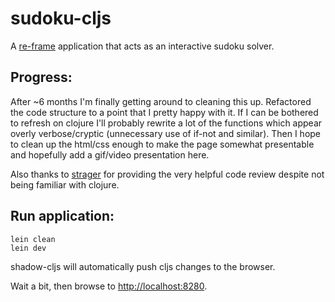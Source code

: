 # sudoku-cljs

A [re-frame](https://github.com/Day8/re-frame) application that acts as an interactive sudoku solver.

## Progress:
After ~6 months I'm finally getting around to cleaning this up. Refactored the code structure to a point that I pretty happy with it. If I can be bothered to refresh on clojure I'll probably rewrite a lot of the functions which appear overly verbose/cryptic (unnecessary use of if-not and similar). Then I hope to clean up the html/css enough to make the page somewhat presentable and hopefully add a gif/video presentation here.

Also thanks to [strager](https://www.twitch.tv/strager) for providing the very helpful code review despite not being familiar with clojure.

## Run application:

```
lein clean
lein dev
```

shadow-cljs will automatically push cljs changes to the browser.

Wait a bit, then browse to [http://localhost:8280](http://localhost:8280).
